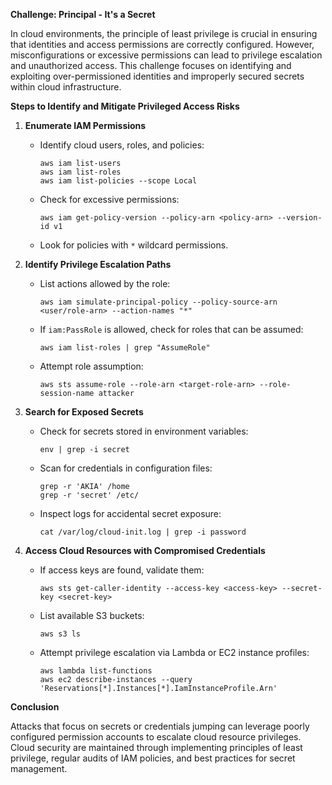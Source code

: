 **Challenge: Principal - It's a Secret**

In cloud environments, the principle of least privilege is crucial in ensuring that identities and access permissions are correctly configured. However, misconfigurations or excessive permissions can lead to privilege escalation and unauthorized access. This challenge focuses on identifying and exploiting over-permissioned identities and improperly secured secrets within cloud infrastructure.

**Steps to Identify and Mitigate Privileged Access Risks**

1. **Enumerate IAM Permissions**
   - Identify cloud users, roles, and policies:
     ```
     aws iam list-users
     aws iam list-roles
     aws iam list-policies --scope Local
     ```
   - Check for excessive permissions:
     ```
     aws iam get-policy-version --policy-arn <policy-arn> --version-id v1
     ```
   - Look for policies with `*` wildcard permissions.

2. **Identify Privilege Escalation Paths**
   - List actions allowed by the role:
     ```
     aws iam simulate-principal-policy --policy-source-arn <user/role-arn> --action-names "*"
     ```
   - If `iam:PassRole` is allowed, check for roles that can be assumed:
     ```
     aws iam list-roles | grep "AssumeRole"
     ```
   - Attempt role assumption:
     ```
     aws sts assume-role --role-arn <target-role-arn> --role-session-name attacker
     ```

3. **Search for Exposed Secrets**
   - Check for secrets stored in environment variables:
     ```
     env | grep -i secret
     ```
   - Scan for credentials in configuration files:
     ```
     grep -r 'AKIA' /home
     grep -r 'secret' /etc/
     ```
   - Inspect logs for accidental secret exposure:
     ```
     cat /var/log/cloud-init.log | grep -i password
     ```

4. **Access Cloud Resources with Compromised Credentials**
   - If access keys are found, validate them:
     ```
     aws sts get-caller-identity --access-key <access-key> --secret-key <secret-key>
     ```
   - List available S3 buckets:
     ```
     aws s3 ls
     ```
   - Attempt privilege escalation via Lambda or EC2 instance profiles:
     ```
     aws lambda list-functions
     aws ec2 describe-instances --query 'Reservations[*].Instances[*].IamInstanceProfile.Arn'
     ```

**Conclusion**

Attacks that focus on secrets or credentials jumping can leverage poorly configured permission accounts to escalate cloud resource privileges. Cloud security are maintained through implementing principles of least privilege, regular audits of IAM policies, and best practices for secret management.

